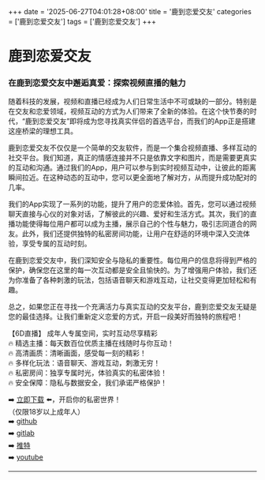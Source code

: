 +++
date = '2025-06-27T04:01:28+08:00'
title = '鹿到恋爱交友'
categories = ['鹿到恋爱交友']
tags = ['鹿到恋爱交友']
+++

# 鹿到恋爱交友

### 在鹿到恋爱交友中邂逅真爱：探索视频直播的魅力

随着科技的发展，视频和直播已经成为人们日常生活中不可或缺的一部分。特别是在交友和恋爱领域，视频互动的方式为人们带来了全新的体验。在这个快节奏的时代，“鹿到恋爱交友”即将成为您寻找真实伴侣的首选平台，而我们的App正是搭建这座桥梁的理想工具。

鹿到恋爱交友不仅仅是一个简单的交友软件，而是一个集合视频直播、多样互动的社交平台。我们知道，真正的情感连接并不只是依靠文字和图片，而是需要更真实的互动和沟通。通过我们的App，用户可以参与到实时视频互动中，让彼此的距离瞬间拉近。在这种动态的互动中，您可以更全面地了解对方，从而提升成功配对的几率。

我们的App实现了一系列的功能，提升了用户的恋爱体验。首先，您可以通过视频聊天直接与心仪的对象对话，了解彼此的兴趣、爱好和生活方式。其次，我们的直播功能使得每位用户都可以成为主播，展示自己的个性与魅力，吸引志同道合的网友。此外，我们还提供独特的私密房间功能，让用户在舒适的环境中深入交流体验，享受专属的互动时刻。

在鹿到恋爱交友中，我们深知安全与隐私的重要性。每位用户的信息将得到严格的保护，确保您在这里的每一次互动都是安全且愉快的。为了增强用户体验，我们还为你准备了各种刺激的玩法，包括语音聊天和游戏互动，让社交变得更加轻松和有趣。

总之，如果您正在寻找一个充满活力与真实互动的交友平台，鹿到恋爱交友无疑是您的最佳选择。让我们重新定义恋爱的方式，开启一段美好而独特的旅程吧！

【6D直播】
成年人专属空间，实时互动尽享精彩  
🔥 精选主播：每天数百位优质主播在线随时与你互动！  
🔥 高清画质：清晰画面，感受每一刻的精彩！  
🔥 多样化玩法：语音聊天、游戏互动，刺激无穷！  
🔥 私密房间：独享专属时光，体验真实的私密体验！  
🔥 安全保障：隐私与数据安全，我们承诺严格保护！  

➡️ [立即下载](https://down123.s3.ap-east-1.amazonaws.com/down/down.html?channelCode=blog) ⬅️，开启你的私密世界！  
（仅限18岁以上成年人）  
➡️ [github](https://aldult-live.github.io/)  
➡️ [gitlab](https://seo-09598d.gitlab.io/)  
➡️ [推特](https://x.com/wegame33)  
➡️ [youtube](https://www.youtube.com/@6Dlive)

---

